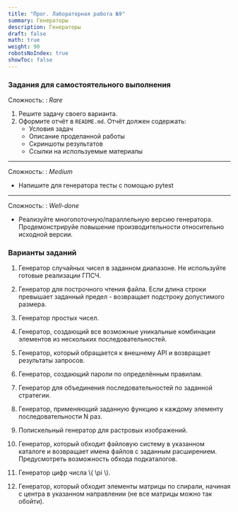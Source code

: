 ```yaml
---
title: "Прог. Лабораторная работа №9"
summary: Генераторы
description: Генераторы
draft: false
math: true
weight: 90
robotsNoIndex: true
showToc: false
---
```


### Задания для самостоятельного выполнения

Сложность:
: *Rare*

1. Решите задачу своего варианта.
3. Оформите отчёт в `README.md`. Отчёт должен содержать:
    * Условия задач
    * Описание проделанной работы
    * Скриншоты результатов
    * Ссылки на используемые материалы

---

Сложность:
: *Medium*  

* Напишите для генератора тесты с помощью pytest

---

Сложность:
: *Well-done* 

* Реализуйте многопоточную/параллельную версию генератора. Продемонстрируйе повышение производительности относительно исходной версии.


### Варианты заданий

1. Генератор случайных чисел в заданном диапазоне. Не используйте готовые реализации ГПСЧ.

2. Генератор для построчного чтения файла. Если длина строки превышает заданный предел - возвращает подстроку допустимого размера.

3. Генератор простых чисел.

4. Генератор, создающий все возможные уникальные комбинации элементов из нескольких последовательностей.

5. Генератор, который обращается к внешнему API и возвращает результаты запросов.

6. Генератор, создающий пароли по определённым правилам.

7. Генератор для объединения последовательностей по заданной стратегии.

8. Генератор, применяющий заданную функцию к каждому элементу последовательности N раз.

9. Попискельный генератор для растровых изображений.

10. Генератор, который обходит файловую систему в указанном каталоге и возвращает имена файлов с заданным расширением. Предусмотреть возможность обхода подкаталогов.

11. Генератор цифр числа \\( \pi \\).

12. Генератор, который обходит элементы матрицы по спирали, начиная с центра в указанном направлении (не все матрицы можно так обойти).
